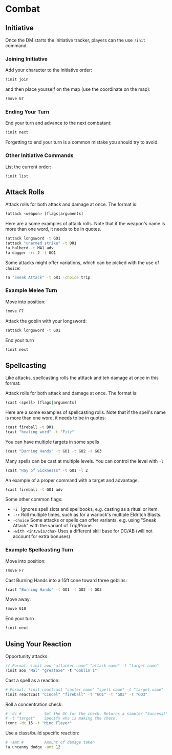 
# Combat

## Initiative
Once the DM starts the initiative tracker, players can the  use `!init` command.

### Joining Initiative
Add your character to the initiative order:
```sh
!init join
```

and then place yourself on the map (use the coordinate on the map):
```sh
!move G7
```
### Ending Your Turn
End your turn and advance to the next combatant:
```sh
!init next
```
Forgetting to end your turn is a common mistake you should try to avoid.

### Other Initiative Commands
List the current order:
```sh
!init list
```

## Attack Rolls
Attack rolls for both attack and damage at once. The format is:
```sh
!attack <weapon> [flags|arguments]
```

Here are a some examples of attack rolls. Note that if the weapon's name is more than one word, it needs to be in quotes.
```sh
!attack longsword -t GO1
!attack "unarmed strike" -t OR1
!a halberd -t MA1 adv
!a dagger -rr 2 -t GO1
```

Some attacks might offer variations, which can be picked with the use of `choice`:
```sh
!a "Sneak Attack" -t oR1 -choice trip
```

### Example Melee Turn
Move into position:
```sh
!move F7
```

Attack the goblin with your longsword:
```sh
!attack longsword -t GO1
```

End your turn
```sh
!init next
```

## Spellcasting
Like attacks, spellcasting rolls the atttack and teh damage at once in this format:

Attack rolls for both attack and damage at once. The format is:
```sh
!cast <spell> [flags|arguments]
```

Here are a some examples of spellcasting rolls. Note that if the spell's name is more than one word, it needs to be in quotes:

```sh
!cast fireball -t DR1
!cast "healing word" -t "Fitz"
```

You can have multiple targets in some spells
```sh
!cast "Burning Hands" -t GO1 -t GO2 -t GO3
```

Many spells can be cast at multiple levels. You can control the level with `-l`
```sh
!cast "Ray of Sicknesss" -t GO1 -l 2
```

An example of a proper command with a target and advantage.
```sh
!cast fireball -t GO1 adv
```

Some other common flags:

- `-i ` Ignores spell slots and spellbooks, e.g. casting as a ritual or item.
- `-rr` Roll multiple times, such as for a warlock's multiple Eldritch Blasts.
- `-choice` Some attacks or spells can offer variants, e.g. using "Sneak Attack" with the variant of Trip/Prone.
- `-with <int/wis/cha>` Uses a different skill base for DC/AB (will not account for extra bonuses)

### Example Spellcasting Turn
Move into position:
```sh
!move F7
```

Cast Burning Hands into a 15ft cone toward three goblins:
```sh
!cast "Burning Hands" -t GO1 -t GO2 -t GO3
```

Move away:
```sh
!move G10
```

End your turn
```sh
!init next
```

## Using Your Reaction
Opportunity attacks:
```c
// Format: !init aoo "attacker name" "attack name" -t "target name"
!init aoo "Mal" "greataxe" -t "Goblin 1"
```

Cast a spell as a reaction:
```sh
# Format: !init reactcast "caster name" "spell name" -t "target name"
!init reactcast "Cindel" "fireball" -t "GO1" -t "GO2" -t "GO3"
```

Roll a concentration check:
```sh
# -dc #          Set the DC for the check. Returns a simpler "Success!" or "Fail!" dialog.
# -t "target"    Specify who is making the check.
!conc -dc 15 -t "Mind Flayer"
```

Use a class/build specific reaction:
```sh
# -amt #         Amount of damage taken
!a uncanny dodge -amt 12
```
